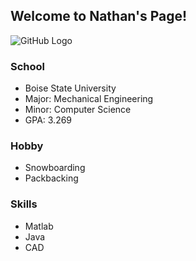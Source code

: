 ## Welcome to Nathan's Page!

![GitHub Logo](/images/logo.png)

### School
* Boise State University
* Major: Mechanical Engineering
* Minor: Computer Science
* GPA: 3.269


### Hobby

* Snowboarding
* Packbacking

### Skills

* Matlab
* Java
* CAD


